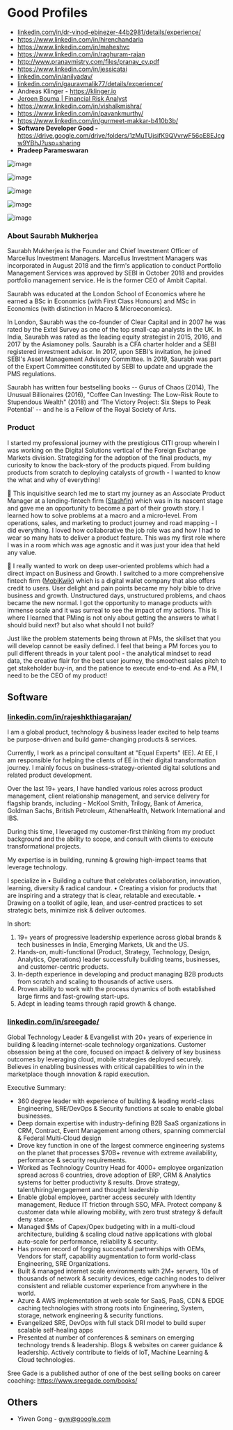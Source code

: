 # Good Profiles

- [linkedin.com/in/dr-vinod-ebinezer-44b2981/details/experience/](https://www.linkedin.com/in/dr-vinod-ebinezer-44b2981/details/experience/)
- https://www.linkedin.com/in/hirenchandaria
- https://www.linkedin.com/in/maheshvc
- https://www.linkedin.com/in/raghuram-rajan
- http://www.pranavmistry.com/files/pranav_cv.pdf
- https://www.linkedin.com/in/jessicatai
- [linkedin.com/in/anilyadav/](https://www.linkedin.com/in/anilyadav/)
- [linkedin.com/in/gauravmalik77/details/experience/](https://www.linkedin.com/in/gauravmalik77/details/experience/)
- Andreas Klinger - https://klinger.io
- [Jeroen Bouma | Financial Risk Analyst](https://www.jeroenbouma.com/)
- https://www.linkedin.com/in/vishalkmishra/
- https://www.linkedin.com/in/pavankmurthy/
- https://www.linkedin.com/in/gurmeet-makkar-b410b3b/
- **Software Developer Good -** https://drive.google.com/drive/folders/1zMuTUjsifK9QVvrwF56oE8EJcgw9YBhJ?usp=sharing
- **Pradeep Parameswaran**

![image](../../media/Personality-Profiles-image1.png)

![image](../../media/Personality-Profiles-image2.jpeg)

![image](../../media/Personality-Profiles-image3.jpeg)

![image](../../media/Personality-Profiles-image4.png)

![image](../../media/Personality-Profiles-image5.jpg)

### About Saurabh Mukherjea

Saurabh Mukherjea is the Founder and Chief Investment Officer of Marcellus Investment Managers. Marcellus Investment Managers was incorporated in August 2018 and the firm's application to conduct Portfolio Management Services was approved by SEBI in October 2018 and provides portfolio management service. He is the former CEO of Ambit Capital.

Saurabh was educated at the London School of Economics where he earned a BSc in Economics (with First Class Honours) and MSc in Economics (with distinction in Macro & Microeconomics).

In London, Saurabh was the co-founder of Clear Capital and in 2007 he was rated by the Extel Survey as one of the top small-cap analysts in the UK. In India, Saurabh was rated as the leading equity strategist in 2015, 2016, and 2017 by the Asiamoney polls. Saurabh is a CFA charter holder and a SEBI registered investment advisor. In 2017, upon SEBI's invitation, he joined SEBI's Asset Management Advisory Committee. In 2019, Saurabh was part of the Expert Committee constituted by SEBI to update and upgrade the PMS regulations.

Saurabh has written four bestselling books -- Gurus of Chaos (2014), The Unusual Billionaires (2016), "Coffee Can Investing: The Low-Risk Route to Stupendous Wealth" (2018) and 'The Victory Project: Six Steps to Peak Potential' -- and he is a Fellow of the Royal Society of Arts.

### Product

I started my professional journey with the prestigious CITI group wherein I was working on the Digital Solutions vertical of the Foreign Exchange Markets division. Strategizing for the adoption of the final products, my curiosity to know the back-story of the products piqued. From building products from scratch to deploying catalysts of growth - I wanted to know the what and why of everything!

🔑 This inquisitive search led me to start my journey as an Associate Product Manager at a lending-fintech firm ([Stashfin](https://www.linkedin.com/company/stashfin/)) which was in its nascent stage and gave me an opportunity to become a part of their growth story. I learned how to solve problems at a macro and a micro-level. From operations, sales, and marketing to product journey and road mapping - I did everything. I loved how collaborative the job role was and how I had to wear so many hats to deliver a product feature. This was my first role where I was in a room which was age agnostic and it was just your idea that held any value.

🚀 I really wanted to work on deep user-oriented problems which had a direct impact on Business and Growth. I switched to a more comprehensive fintech firm ([MobiKwik](https://www.linkedin.com/company/mobikwik/)) which is a digital wallet company that also offers credit to users. User delight and pain points became my holy bible to drive business and growth. Unstructured days, unstructured problems, and chaos became the new normal. I got the opportunity to manage products with immense scale and it was surreal to see the impact of my actions. This is where I learned that PMing is not only about getting the answers to what I should build next? but also what should I not build?

Just like the problem statements being thrown at PMs, the skillset that you will develop cannot be easily defined. I feel that being a PM forces you to pull different threads in your talent pool - the analytical mindset to read data, the creative flair for the best user journey, the smoothest sales pitch to get stakeholder buy-in, and the patience to execute end-to-end. As a PM, I need to be the CEO of my product!

## Software

### [linkedin.com/in/rajeshkthiagarajan/](https://www.linkedin.com/in/rajeshkthiagarajan/)

I am a global product, technology & business leader excited to help teams be purpose-driven and build game-changing products & services.

Currently, I work as a principal consultant at "Equal Experts" (EE). At EE, I am responsible for helping the clients of EE in their digital transformation journey. I mainly focus on business-strategy-oriented digital solutions and related product development.

Over the last 19+ years, I have handled various roles across product management, client relationship management, and service delivery for flagship brands, including - McKool Smith, Trilogy, Bank of America, Goldman Sachs, British Petroleum, AthenaHealth, Network International and IBS.

During this time, I leveraged my customer-first thinking from my product background and the ability to scope, and consult with clients to execute transformational projects.

My expertise is in building, running & growing high-impact teams that leverage technology.

I specialize in
• Building a culture that celebrates collaboration, innovation, learning, diversity & radical candour.
• Creating a vision for products that are inspiring and a strategy that is clear, relatable and executable.
• Drawing on a toolkit of agile, lean, and user-centred practices to set strategic bets, minimize risk & deliver outcomes.

In short:

1. 19+ years of progressive leadership experience across global brands & tech businesses in India, Emerging Markets, Uk and the US.
2. Hands-on, multi-functional (Product, Strategy, Technology, Design, Analytics, Operations) leader successfully building teams, businesses, and customer-centric products.
3. In-depth experience in developing and product managing B2B products from scratch and scaling to thousands of active users.
4. Proven ability to work with the process dynamics of both established large firms and fast-growing start-ups.
5. Adept in leading teams through rapid growth & change.

### [linkedin.com/in/sreegade/](https://www.linkedin.com/in/sreegade/)

Global Technology Leader & Evangelist with 20+ years of experience in building & leading internet-scale technology organizations. Customer obsession being at the core, focused on impact & delivery of key business outcomes by leveraging cloud, mobile strategies deployed securely. Believes in enabling businesses with critical capabilities to win in the marketplace though innovation & rapid execution.

Executive Summary:

- 360 degree leader with experience of building & leading world-class Engineering, SRE/DevOps & Security functions at scale to enable global businesses.
- Deep domain expertise with industry-defining B2B SaaS organizations in CRM, Contract, Event Management among others, spanning commercial & Federal Multi-Cloud design
- Drove key function in one of the largest commerce engineering systems on the planet that processes $70B+ revenue with extreme availability, performance & security requirements.
- Worked as Technology Country Head for 4000+ employee organization spread across 6 countries, drove adoption of ERP, CRM & Analytics systems for better productivity & results. Drove strategy, talent/hiring/engagement and thought leadership
- Enable global employee, partner access securely with Identity management, Reduce IT friction through SSO, MFA. Protect company & customer data while allowing mobility, with zero trust strategy & default deny stance.
- Managed $Ms of Capex/Opex budgeting with in a multi-cloud architecture, building & scaling cloud native applications with global auto-scale for performance, reliability & security.
- Has proven record of forging successful partnerships with OEMs, Vendors for staff, capability augmentation to form world-class Engineering, SRE Organizations.
- Built & managed internet scale environments with 2M+ servers, 10s of thousands of network & security devices, edge caching nodes to deliver consistent and reliable customer experience from anywhere in the world.
- Azure & AWS implementation at web scale for SaaS, PaaS, CDN & EDGE caching technologies with strong roots into Engineering, System, storage, network engineering & security functions.
- Evangelized SRE, DevOps with full stack DRI model to build super scalable self-healing apps
- Presented at number of conferences & seminars on emerging technology trends & leadership. Blogs & websites on career guidance & leadership. Actively contribute to fields of IoT, Machine Learning & Cloud technologies.

Sree Gade is a published author of one of the best selling books on career coaching: https://www.sreegade.com/books/

## Others

- Yiwen Gong - gyw@google.com
